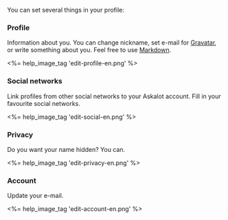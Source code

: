 You can set several things in your profile:

### Profile

Information about you. You can change nickname, set e-mail for [Gravatar](http://gravatar.com), or write something about you. Feel free to use [Markdown](<%= help_path anchor: :markdown %>).

<%= help_image_tag 'edit-profile-en.png' %>

### Social networks

Link profiles from other social networks to your Askalot account. Fill in your favourite social networks.

<%= help_image_tag 'edit-social-en.png' %>

### Privacy

Do you want your name hidden? You can.

<%= help_image_tag 'edit-privacy-en.png' %>

### Account

Update your e-mail.

<%= help_image_tag 'edit-account-en.png' %>
